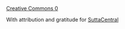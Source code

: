 [Creative Commons 0](https://creativecommons.org/share-your-work/public-domain/cc0/)

With attribution and gratitude for [SuttaCentral](https://suttacentral.net/licensing)
